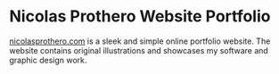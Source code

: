 # Nicolas Prothero Website Portfolio

<a href="https://nicolasprothero.com" target="_blank">nicolasprothero.com</a> is a sleek and simple online portfolio website. The website contains original illustrations and showcases my software and graphic design work.

